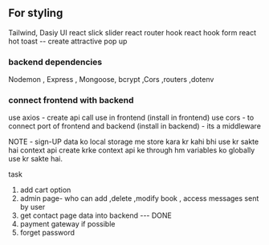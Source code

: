 ## For styling 
Tailwind,
Dasiy UI
react slick slider
react router hook
react hook form
react hot toast -- create attractive pop up
### backend dependencies 
Nodemon , Express , Mongoose, bcrypt ,Cors ,routers ,dotenv

### connect frontend with backend
use axios - create api call use in frontend (install in frontend)
use cors - to connect port of frontend and backend (install in backend) - its a middleware


NOTE - sign-UP data ko local storage me store kara kr kahi bhi use kr sakte hai context api create krke 
context api ke through hm variables ko globally use kr sakte hai.


task 
1. add cart option
2. admin page- who can add ,delete ,modify book , access messages sent by user
3. get contact page data into backend   --- DONE
4. payment gateway if possible
5. forget password